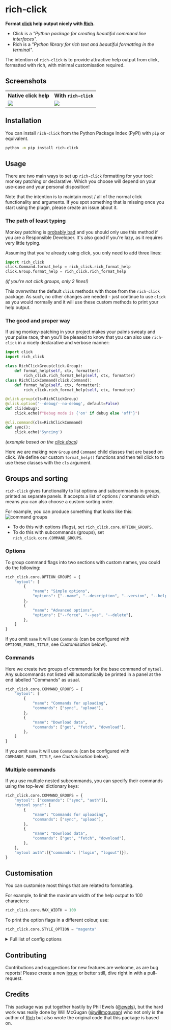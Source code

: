 # rich-click

**Format [click](https://click.palletsprojects.com/) help output nicely with [Rich](https://github.com/Textualize/rich).**

- Click is a _"Python package for creating beautiful command line interfaces"_.
- Rich is a _"Python library for rich text and beautiful formatting in the terminal"_.

The intention of `rich-click` is to provide attractive help output from
click, formatted with rich, with minimal customisation required.

## Screenshots

<table>
    <tr>
        <th>Native click help</th>
        <th>With <code>rich-click</code></th>
    </tr>
    <tr>
        <td><img src="docs/images/example_with_just_click.png"></td>
        <td><img src="docs/images/example_with_rich-click.png"></td>
    </tr>
</table>

## Installation

You can install `rich-click` from the Python Package Index (PyPI) with `pip` or equivalent.

```bash
python -m pip install rich-click
```

## Usage

There are two main ways to set up `rich-click` formatting for your tool:
monkey patching or declarative.
Which you choose will depend on your use-case and your personal disposition!

Note that the intention is to maintain most / all of the normal click functionality and arguments.
If you spot something that is missing once you start using the plugin, please
create an issue about it.

### The path of least typing

Monkey patching is [probably bad](https://en.wikipedia.org/wiki/Monkey_patch#Pitfalls)
and you should only use this method if you are a Responsible Developer.
It's also good if you're lazy, as it requires very little typing.

Assuming that you're already using click, you only need to add three lines:

```python
import rich_click
click.Command.format_help = rich_click.rich_format_help
click.Group.format_help = rich_click.rich_format_help
```

_(if you're not click groups, only 2 lines!)_

This _overwrites_ the default `click` methods with those from the `rich-click` package.
As such, no other changes are needed - just continue to use `click` as you would
normally and it will use these custom methods to print your help output.

### The good and proper way

If using monkey-patching in your project makes your palms sweaty and your pulse race,
then you'll be pleased to know that you can also use `rich-click` in a nicely
declarative and verbose manner:

```python
import click
import rich_click

class RichClickGroup(click.Group):
    def format_help(self, ctx, formatter):
        rich_click.rich_format_help(self, ctx, formatter)
class RichClickCommand(click.Command):
    def format_help(self, ctx, formatter):
        rich_click.rich_format_help(self, ctx, formatter)

@click.group(cls=RichClickGroup)
@click.option('--debug/--no-debug', default=False)
def cli(debug):
    click.echo(f"Debug mode is {'on' if debug else 'off'}")

@cli.command(cls=RichClickCommand)
def sync():
    click.echo('Syncing')
```

_(example based on the [click docs](https://click.palletsprojects.com/en/8.0.x/commands/))_

Here we are making new `Group` and `Command` child classes that are based on click.
We define our custom `format_help()` functions and then tell click to to use these classes with the `cls` argument.

## Groups and sorting

`rich-click` gives functionality to list options and subcommands in groups, printed as separate panels.
It accepts a list of options / commands which means you can also choose a custom sorting order.

For example, you can produce something that looks like this:
![command groups](docs/images/command_groups.png)

- To do this with options (flags), set `rich_click.core.OPTION_GROUPS`.
- To do this with subcommands (groups), set `rich_click.core.COMMAND_GROUPS`.

### Options

To group command flags into two sections with custom names, you could do the following:

```python
rich_click.core.OPTION_GROUPS = {
    "mytool": [
        {
            "name": "Simple options",
            "options": ["--name", "--description", "--version", "--help"],
        },
        {
            "name": "Advanced options",
            "options": ["--force", "--yes", "--delete"],
        },
    ]
}
```

If you omit `name` it will use `Commands` (can be configured with `OPTIONS_PANEL_TITLE`, see _Customisation_ below).

### Commands

Here we create two groups of commands for the base command of `mytool`.
Any subcommands not listed will automatically be printed in a panel at the end labelled "Commands" as usual.

```python
rich_click.core.COMMAND_GROUPS = {
    "mytool": [
        {
            "name": "Commands for uploading",
            "commands": ["sync", "upload"],
        },
        {
            "name": "Download data",
            "commands": ["get", "fetch", "download"],
        },
    ]
}
```

If you omit `name` it will use `Commands` (can be configured with `COMMANDS_PANEL_TITLE`, see _Customisation_ below).

### Multiple commands

If you use multiple nested subcommands, you can specify their commands using the top-level dictionary keys:

```python
rich_click.core.COMMAND_GROUPS = {
    "mytool": ["commands": ["sync", "auth"]],
    "mytool sync": [
        {
            "name": "Commands for uploading",
            "commands": ["sync", "upload"],
        },
        {
            "name": "Download data",
            "commands": ["get", "fetch", "download"],
        },
    ],
    "mytool auth":[{"commands": ["login", "logout"]}],
}
```

## Customisation

You can customise most things that are related to formatting.

For example, to limit the maximum width of the help output to 100 characters:

```python
rich_click.core.MAX_WIDTH = 100
```

To print the option flags in a different colour, use:

```python
rich_click.core.STYLE_OPTION = "magenta"
```

<details><summary>Full list of config options</summary>

```python
# Default styles
STYLE_OPTION = "bold cyan"
STYLE_SWITCH = "bold green"
STYLE_METAVAR = "bold yellow"
STYLE_USAGE = "yellow"
STYLE_USAGE_COMMAND = "bold"
STYLE_DEPRECATED = "red"
STYLE_HELPTEXT_FIRST_LINE = ""
STYLE_HELPTEXT = "dim"
STYLE_METAVAR = "bold yellow"
STYLE_OPTION_HELP = ""
STYLE_OPTION_DEFAULT = "dim"
STYLE_REQUIRED_SHORT = "red"
STYLE_REQUIRED_LONG = "dim red"
STYLE_OPTIONS_PANEL_BORDER = "dim"
ALIGN_OPTIONS_PANEL = "left"
STYLE_COMMANDS_PANEL_BORDER = "dim"
ALIGN_COMMANDS_PANEL = "left"
MAX_WIDTH = None  # Set to an int to limit to that many characters

# Fixed strings
DEPRECATED_STRING = "(Deprecated) "
DEFAULT_STRING = " [default: {}]"
REQUIRED_SHORT_STRING = "*"
REQUIRED_LONG_STRING = " [required]"
RANGE_STRING = " [{}]"
ARGUMENTS_PANEL_TITLE = "Arguments"
OPTIONS_PANEL_TITLE = "Options"
COMMANDS_PANEL_TITLE = "Commands"

# Behaviours
SHOW_ARGUMENTS = False
GROUP_ARGUMENTS_OPTIONS = False
USE_MARKDOWN = False
USE_RICH_MARKUP = False
COMMAND_GROUPS = {}
OPTION_GROUPS = {}
```

</details>

## Contributing

Contributions and suggestions for new features are welcome, as are bug reports!
Please create a new [issue](https://github.com/ewels/rich-click/issues)
or better still, dive right in with a pull-request.

## Credits

This package was put together hastily by Phil Ewels ([@ewels](http://github.com/ewels/)),
but the hard work was really done by Will McGugan ([@willmcgugan](https://github.com/willmcgugan))
who not only is the author of [Rich](https://github.com/Textualize/rich)
but also wrote the original code that this package is based on.
